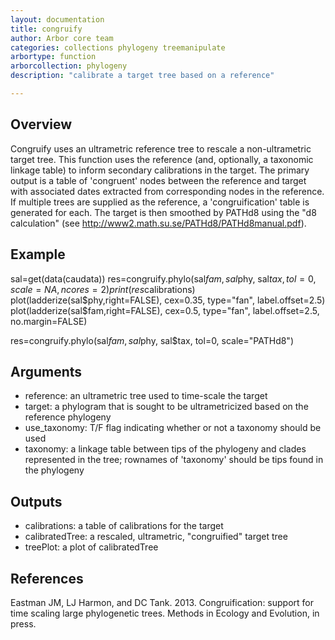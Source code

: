 ```yaml
---
layout: documentation
title: congruify
author: Arbor core team
categories: collections phylogeny treemanipulate
arbortype: function
arborcollection: phylogeny
description: "calibrate a target tree based on a reference"

---
```


## Overview

Congruify uses an ultrametric reference tree to rescale a non-ultrametric target tree. This function
uses the reference (and, optionally, a taxonomic linkage table) to inform secondary calibrations in
the target. The primary output is a table of 'congruent' nodes between the reference and target with associated dates extracted from corresponding nodes in the reference. If multiple trees are supplied as the reference, a 'congruification' table is generated for each. The target is then smoothed by PATHd8 using the
"d8 calculation" (see http://www2.math.su.se/PATHd8/PATHd8manual.pdf).

## Example

sal=get(data(caudata))
res=congruify.phylo(sal$fam, sal$phy, sal$tax, tol=0, scale=NA, ncores=2)
print(res$calibrations)
plot(ladderize(sal$phy,right=FALSE), cex=0.35, type="fan", label.offset=2.5)
plot(ladderize(sal$fam,right=FALSE), cex=0.5, type="fan", label.offset=2.5, no.margin=FALSE)

res=congruify.phylo(sal$fam, sal$phy, sal$tax, tol=0, scale=\"PATHd8\")


## Arguments

- reference: an ultrametric tree used to time-scale the target
- target: a phylogram that is sought to be ultrametricized based on the reference phylogeny
- use_taxonomy: T/F flag indicating whether or not a taxonomy should be used
- taxonomy: a linkage table between tips of the phylogeny and clades represented in the tree; rownames of 'taxonomy' should be tips found in the phylogeny

## Outputs

- calibrations: a table of calibrations for the target
- calibratedTree: a rescaled, ultrametric, "congruified" target tree
- treePlot: a plot of calibratedTree

## References

Eastman JM, LJ Harmon, and DC Tank. 2013. Congruification: support for time scaling large phylogenetic trees. Methods in Ecology and Evolution, in press.
